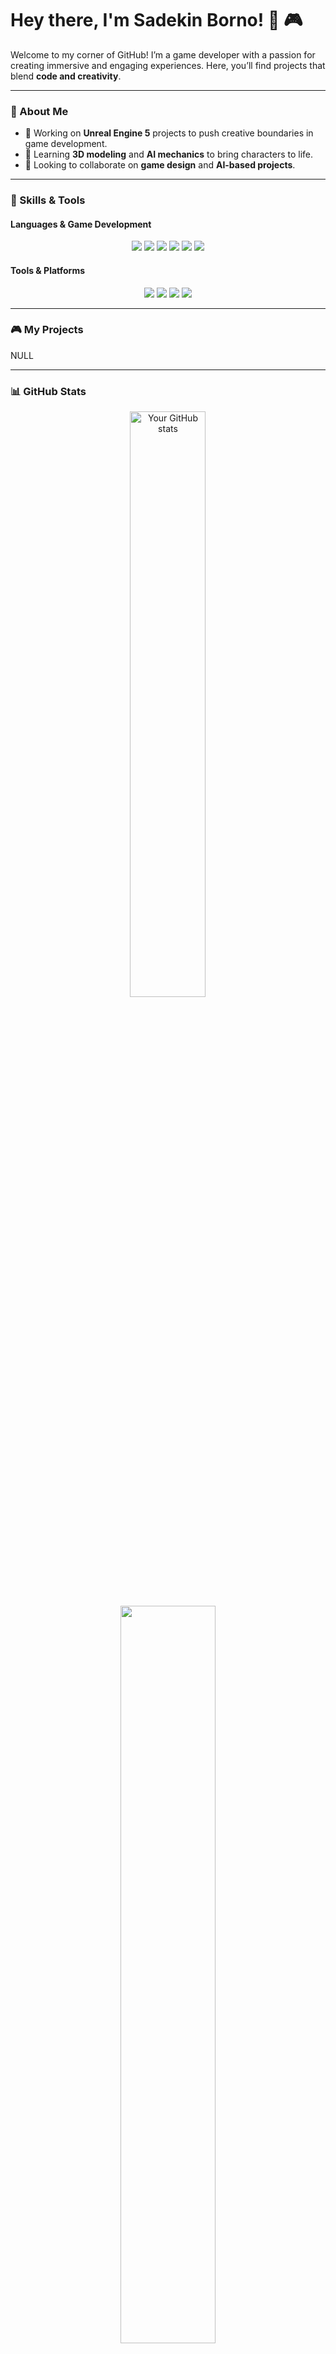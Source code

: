 # Hey there, I'm Sadekin Borno! 👾 🎮

Welcome to my corner of GitHub! I’m a game developer with a passion for creating immersive and engaging experiences. Here, you’ll find projects that blend **code and creativity**.

---

### 🎨 About Me
- 🔭 Working on **Unreal Engine 5** projects to push creative boundaries in game development.
- 🌱 Learning **3D modeling** and **AI mechanics** to bring characters to life.
- 👯 Looking to collaborate on **game design** and **AI-based projects**.

---

### 🔧 Skills & Tools

#### Languages & Game Development
<p align="center">
  <img src="https://img.shields.io/badge/C++-blue?style=for-the-badge&logo=cplusplus&logoColor=white"/>
  <img src="https://img.shields.io/badge/C-00599C?style=for-the-badge&logo=c&logoColor=white"/>
  <img src="https://img.shields.io/badge/C%23-239120?style=for-the-badge&logo=csharp&logoColor=white"/>
  <img src="https://img.shields.io/badge/Java-007396?style=for-the-badge&logo=java&logoColor=white"/>
  <img src="https://img.shields.io/badge/Blueprint-0E1128?style=for-the-badge&logo=blueprint&logoColor=white"/>
  <img src="https://img.shields.io/badge/Pygame-3766AB?style=for-the-badge&logo=python&logoColor=white"/>
</p>


#### Tools & Platforms
<p align="center">
  <img src="https://img.shields.io/badge/Unreal%20Engine-0E1128?style=for-the-badge&logo=unrealengine&logoColor=white"/>
  <img src="https://img.shields.io/badge/VS%20Code-007ACC?style=for-the-badge&logo=visualstudiocode&logoColor=white"/>
  <img src="https://img.shields.io/badge/Blender-E87D0D?style=for-the-badge&logo=blender&logoColor=white"/>
  <img src="https://img.shields.io/badge/GitHub-181717?style=for-the-badge&logo=github&logoColor=white"/>
</p>

---

### 🎮 My Projects

NULL

---

### 📊 GitHub Stats
<p align="center">
  <img src="https://github-readme-stats.vercel.app/api?username=sadekinborno&show_icons=true&theme=chartreuse-dark" alt="Your GitHub stats" width="49%"/>
  <img src="https://github-readme-streak-stats.herokuapp.com/?user=sadekinborno&theme=chartreuse-dark" width="55%"/>
</p>


---

### 🎯 Learning Goals

Here’s what I’m currently learning and what I’ve already mastered in game development!

| Topic                      | Status           |
|----------------------------|------------------|
| **C++ Fundamentals**       | 🕒 Yet to Start  |
| **Blueprint Scripting**    | 🔄 In Progress   |
| **3D Modeling in Blender** | 🔄 In Progress   |
| **Level Design**           | ✔️ Completed     |
| **AI for NPC Behavior**    | 🕒 Yet to Start  |
| **Multiplayer Networking** | 🕒 Yet to Start  |
| **Procedural Generation**  | 🕒 Yet to Start  |
| **Physics-Based Animation**| 🔄 In Progress   |

---

### 🗂 Status Key
- ✔️ Completed – Skill learned and applied in projects
- 🔄 In Progress – Actively learning and implementing
- 🕒 Yet to Start – Planned for future study


---

### 📬 Connect with me
<p align="center">
  <a href="https://www.linkedin.com/in/sadekin-borno-049272266/" target="_blank"><img src="https://img.shields.io/badge/-LinkedIn-0077B5?style=for-the-badge&logo=linkedin&logoColor=white" alt="LinkedIn"/></a>
 <a href="mailto:sadekinborno07@gmail.com"><img src="https://img.shields.io/badge/-Email-D14836?style=for-the-badge&logo=gmail&logoColor=white" alt="Email"/></a>

   <a href="https://www.facebook.com/rockstar.oxygen.tf/" target="_blank">
    <img src="https://img.shields.io/badge/Facebook-1877F2?style=for-the-badge&logo=facebook&logoColor=white" alt="Facebook"/>
  </a>
  <a href="https://www.youtube.com/@matteblackstudios7" target="_blank">
    <img src="https://img.shields.io/badge/YouTube-FF0000?style=for-the-badge&logo=youtube&logoColor=white" alt="YouTube"/>
  </a>
</p>
